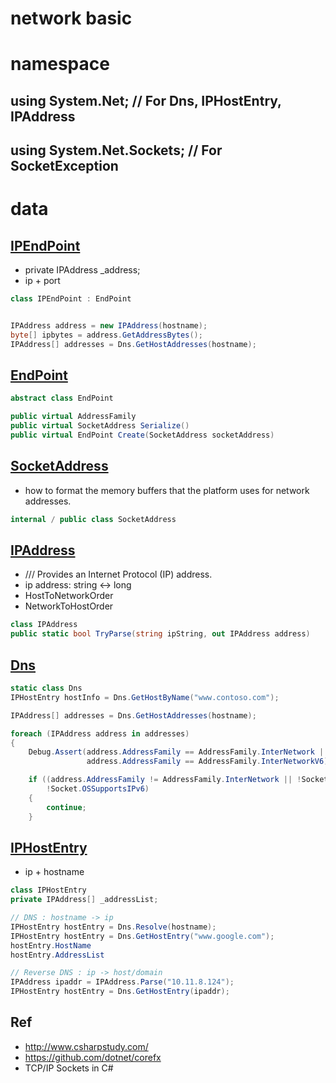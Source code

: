 # network basic

# namespace
## using System.Net; // For Dns, IPHostEntry, IPAddress
## using System.Net.Sockets; // For SocketException



# data
## [IPEndPoint](https://github.com/dotnet/corefx/blob/master/src/System.Net.Primitives/src/System/Net/IPEndPoint.cs)
* private IPAddress _address;
* ip + port

``` csharp
class IPEndPoint : EndPoint


IPAddress address = new IPAddress(hostname);
byte[] ipbytes = address.GetAddressBytes();
IPAddress[] addresses = Dns.GetHostAddresses(hostname);
```

## [EndPoint](https://github.com/dotnet/corefx/blob/master/src/System.Net.Primitives/src/System/Net/EndPoint.cs)
``` csharp
abstract class EndPoint

public virtual AddressFamily
public virtual SocketAddress Serialize()
public virtual EndPoint Create(SocketAddress socketAddress)
```

## [SocketAddress](https://github.com/dotnet/corefx/blob/master/src/Common/src/System/Net/SocketAddress.cs)
* how to format the memory buffers that the platform uses for network addresses.

``` csharp
internal / public class SocketAddress
```

## [IPAddress](https://github.com/dotnet/corefx/blob/master/src/System.Net.Primitives/src/System/Net/IPAddress.cs)
* /// Provides an Internet Protocol (IP) address.
* ip address:  string  <-> long
* HostToNetworkOrder
* NetworkToHostOrder

``` csharp
class IPAddress
public static bool TryParse(string ipString, out IPAddress address)
```

## [Dns](https://github.com/dotnet/corefx/blob/master/src/System.Net.NameResolution/src/System/Net/DNS.cs)
``` csharp
static class Dns
IPHostEntry hostInfo = Dns.GetHostByName("www.contoso.com");
```


``` csharp
IPAddress[] addresses = Dns.GetHostAddresses(hostname);

foreach (IPAddress address in addresses)
{
    Debug.Assert(address.AddressFamily == AddressFamily.InterNetwork ||
                 address.AddressFamily == AddressFamily.InterNetworkV6);

    if ((address.AddressFamily != AddressFamily.InterNetwork || !Socket.OSSupportsIPv4) &&
        !Socket.OSSupportsIPv6)
    {
        continue;
    }

```


## [IPHostEntry](​https://github.com/dotnet/corefx/blob/master/src/System.Net.NameResolution/src/System/Net/IPHostEntry.cs)

* ip + hostname
``` csharp
class IPHostEntry
private IPAddress[] _addressList;

// DNS : hostname -> ip
IPHostEntry hostEntry = Dns.Resolve(hostname);
IPHostEntry hostEntry = Dns.GetHostEntry("www.google.com");
hostEntry.HostName
hostEntry.AddressList

// Reverse DNS : ip -> host/domain
IPAddress ipaddr = IPAddress.Parse("10.11.8.124");
IPHostEntry hostEntry = Dns.GetHostEntry(ipaddr);
```


## Ref

- http://www.csharpstudy.com/
- https://github.com/dotnet/corefx
- TCP/IP Sockets in C#
